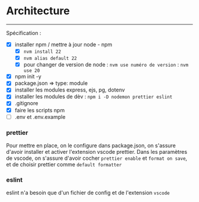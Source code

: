 # Architecture

---

Spécification :

- [x] installer npm / mettre à jour  node - npm
  - [x] `nvm install 22`
  - [x] `nvm alias default 22`
  - [x] pour changer de version de node : `nvm use numéro de version` : `nvm use 20`
- [x] npm init -y
- [x] package.json => type: module
- [x] installer les modules express, ejs, pg, dotenv
- [x] installer les modules de dèv : `npm i -D nodemon prettier eslint`
- [x] .gitignore
- [x] faire les scripts npm
- [ ] .env et .env.example

### prettier

Pour mettre en place, on le configure dans package.json, on s'assure d'avoir installer et activer l'extension vscode prettier.
Dans les paramètres de vscode, on s'assure d'avoir cocher `prettier enable` et `format on save`, et de choisir prettier comme `default formatter`

### eslint

eslint n'a besoin que d'un fichier de config et de l'extension `vscode`
